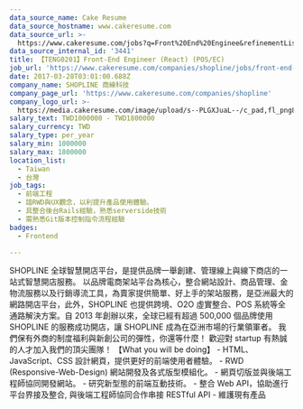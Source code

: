 ```yaml
---
data_source_name: Cake Resume
data_source_hostname: www.cakeresume.com
data_source_url: >-
  https://www.cakeresume.com/jobs?q=Front%20End%20Enginee&refinementList[lang_name][0]=E[…]tech_front-end-development&range[salary_range][min]=1000000
data_source_internal_id: '3441'
title: 【TENG0201】Front-End Engineer (React) (POS/EC)
job_url: 'https://www.cakeresume.com/companies/shopline/jobs/front-end-engineer-600950'
date: 2017-03-28T03:01:00.688Z
company_name: SHOPLINE 商線科技
company_page_url: 'https://www.cakeresume.com/companies/shopline'
company_logo_url: >-
  https://media.cakeresume.com/image/upload/s--PLGXJuaL--/c_pad,fl_png8,h_200,w_200/v1679028059/qmsn1gqxqhece7t6a4z4.png
salary_text: TWD1000000 - TWD1800000
salary_currency: TWD
salary_type: per_year
salary_min: 1000000
salary_max: 1800000
location_list:
  - Taiwan
  - 台灣
job_tags:
  - 前端工程
  - 諳RWD與UX觀念，以利提升產品使用體驗。
  - 具整合後台Rails經驗，熟悉serverside技術
  - 需熟悉Git版本控制指令流程經驗
badges:
  - Frontend

---
```


SHOPLINE 全球智慧開店平台，是提供品牌一舉創建、管理線上與線下商店的一站式智慧開店服務。 以品牌電商架站平台為核心，整合網站設計、商品管理、金物流服務以及行銷導流工具，為賣家提供簡單、好上手的架站服務，是亞洲最大的網路開店平台，此外，SHOPLINE 也提供跨境、O2O 虛實整合、POS 系統等全通路解決方案。自 2013 年創辦以來，全球已經有超過 500,000 個品牌使用 SHOPLINE 的服務成功開店，讓 SHOPLINE 成為在亞洲市場的行業領軍者。 我們保有外商的制度福利與新創公司的彈性，你還等什麼！ 歡迎對 startup 有熱誠的人才加入我們的頂尖團隊！ 【What you will be doing】 - HTML、JavaScript、CSS 設計網頁，提供更好的前端使用者體驗。 - RWD (Responsive-Web-Design) 網站開發及各式版型模組化。 - 網頁切版並與後端工程師協同開發網站。 - 研究新型態的前端互動技術。 - 整合 Web API，協助進行平台界接及整合, 與後端工程師協同合作串接 RESTful API - 維護現有產品